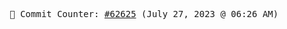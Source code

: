 <p align="center">
    <samp>
        📮 Commit Counter: <a href="https://github.com/Javascript-void0/Javascript-void0/commits/main">#62625</a> (July 27, 2023 @ 06:26 AM)
    </samp>
</p>
